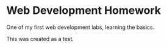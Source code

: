 # Web Development Homework

One of my first web development labs, learning the basics.

This was created as a test.
